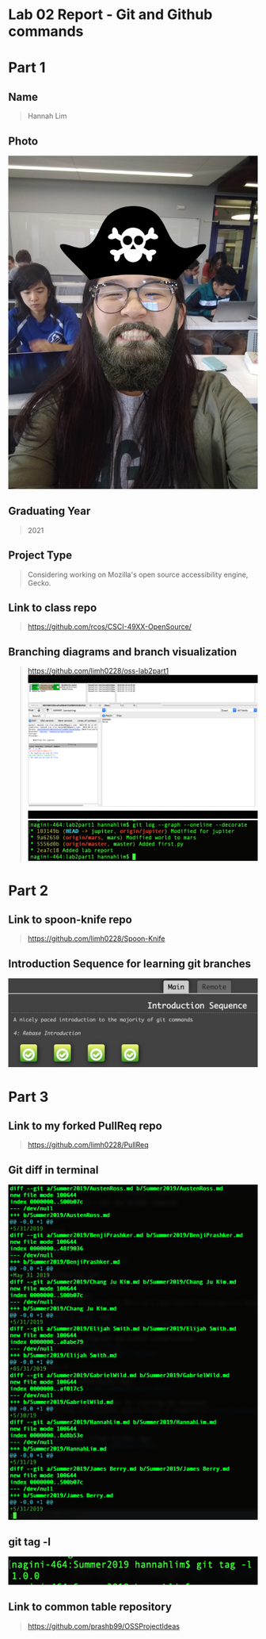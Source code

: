 # Lab 02 Report - Git and Github commands

# Part 1

## Name
> Hannah Lim

## Photo
![photo of myself](me.jpg)

## Graduating Year
> 2021

## Project Type
> Considering working on Mozilla's open source accessibility engine, Gecko.

## Link to class repo
> https://github.com/rcos/CSCI-49XX-OpenSource/

## Branching diagrams and branch visualization
> https://github.com/limh0228/oss-lab2part1
![gitk window](gitk.png)
![git log in terminal](git_log.png)
 
# Part 2

## Link to spoon-knife repo
> https://github.com/limh0228/Spoon-Knife

## Introduction Sequence for learning git branches
![Learning git branches module proof of completion](intro_seq.png)

# Part 3

## Link to my forked PullReq repo
> https://github.com/limh0228/PullReq

## Git diff in terminal
![git diff in terminal](Git_diff.png)

## git tag -l
![git tag -l in terminal](git_tag.png)

## Link to common table repository
> https://github.com/prashb99/OSSProjectIdeas
